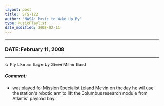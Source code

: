 ```yaml
---
layout: post
title:  STS-122
author: "NASA: Music to Wake Up By"
type: MusicPlaylist
date_modified: 2008-02-11
---
```


----
### DATE: February 11, 2008
----
✫ Fly Like an Eagle by Steve Miller Band

##### Comment:
* was played for Mission Specialist Leland Melvin on the day he will use the station's robotic arm to lift the Columbus research module from Atlantis' payload bay.
